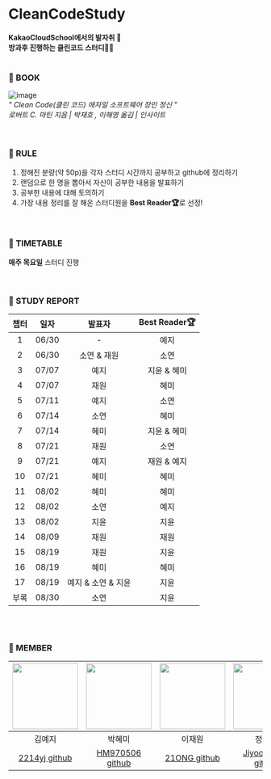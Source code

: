 CleanCodeStudy
======
<b>KakaoCloudSchool에서의 발자취 🐾  
방과후 진행하는 클린코드 스터디👩‍💻</b> 
</br></br>


### 🐾 BOOK
![image](https://user-images.githubusercontent.com/54930365/175463123-9eef299c-8ddc-4140-b0c1-c040a377fca7.png)  
*" Clean Code(클린 코드) 애자일 소프트웨어 장인 정신 "*  
*로버트 C. 마틴 지음 | 박재호 , 이해영 옮김 | 인사이트*  
</br></br>

### 🐾 RULE
1. 정해진 분량(약 50p)을 각자 스터디 시간까지 공부하고 github에 정리하기  
2. 랜덤으로 한 명을 뽑아서 자신이 공부한 내용을 발표하기  
3. 공부한 내용에 대해 토의하기  
4. 가장 내용 정리를 잘 해온 스터디원을 <b>Best Reader🏆</b>로 선정!  
</br></br>

### 🐾 TIMETABLE
<b>매주 목요일</b> 스터디 진행  
</br></br>

### 🐾 STUDY REPORT
| 챕터 |  일자   |     발표자      | Best Reader🏆 |
|:---:|:-----:|:------------:|:-------------:|
| 1 | 06/30 |      -       |      예지       |
| 2 | 06/30 |   소연 & 재원    |      소연       |
|3| 07/07 |      예지      |    지윤 & 혜미    |
|4| 07/07 |      재원      |      혜미       |
|5| 07/11 |      예지      |      소연       |
|6| 07/14 |      소연      |      혜미       |
|7| 07/14 |      혜미      |    지윤 & 혜미    |
|8|  07/21|      재원      |      소연       |
|9|07/21|      예지      |    재원 & 예지    |
|10|07/21|      혜미      |      혜미       |
|11|08/02|      혜미      |혜미|
|12|08/02|      소연      |예지|
|13|08/02|      지윤      |지윤|
|14|08/09|      재원      |재원|
|15|08/19|      재원      |지윤|
|16|08/19|      혜미      |혜미|
|17|08/19| 예지 & 소연 & 지윤 |지윤|
|부록|08/30|소연|지윤|

</br></br>

### 🐾 MEMBER  
| <img src="https://user-images.githubusercontent.com/54930365/175466144-72c1cae6-269b-4a7f-8295-7c4a27f6f291.jpeg" width="130" height="130"> | <img src="https://user-images.githubusercontent.com/54930365/175467364-d5849912-10f8-4ad4-ade2-b6f553c685ff.jpeg" width="130" height="130"> |  <img src="https://user-images.githubusercontent.com/54930365/175470512-452453d8-8916-4830-b15f-117d11812ebd.png" width="130" height="130">   | <img src="https://user-images.githubusercontent.com/54930365/175469849-d8fb06ae-7ba5-4775-a17e-3b1b1f02d6f2.jpeg" width="130" height="130"> | <img src="https://user-images.githubusercontent.com/54930365/175469606-f2805692-eeee-4212-a6d4-c599085be9b0.jpeg" width="130" height="130"> |  
|:-------------------------------------------------------------------------------------------------------------------------------------------:|:-------------------------------------------------------------------------------------------------------------------------------------------:|:----------------------------------------:|:-------------------------------------------------------------------------------------------------------------------------------------------:|:-------------------------------------------------------------------------------------------------------------------------------------------:|  
|                                                                     김예지                                                                     |                                                                     박혜미                                                                     |                   이재원                    |                                                                     정지윤                                                                     |                                                                     황소연                                                                     |
|                                                 [2214yj github](https://github.com/2214yj)                                                  |                                               [HM970506 github](https://github.com/HM970506)                                                | [21ONG github](https://github.com/21ONG) |                                               [Jiyoon9922 github](https://github.com/jy9922)                                                |                                                [soyeonnn github](https://github.com/soyeonnn)                                                |  

